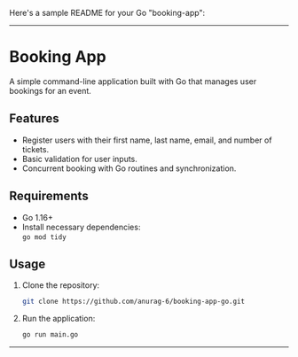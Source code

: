 Here's a sample README for your Go "booking-app":

---

# Booking App

A simple command-line application built with Go that manages user bookings for an event.

## Features
- Register users with their first name, last name, email, and number of tickets.
- Basic validation for user inputs.
- Concurrent booking with Go routines and synchronization.

## Requirements
- Go 1.16+
- Install necessary dependencies:  
  `go mod tidy`

## Usage
1. Clone the repository:
   ```bash
   git clone https://github.com/anurag-6/booking-app-go.git
   ```
2. Run the application:
   ```bash
   go run main.go
   ```

--- 
